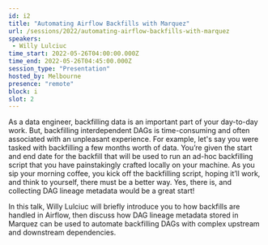 ```yaml
---
id: i2
title: "Automating Airflow Backfills with Marquez"
url: /sessions/2022/automating-airflow-backfills-with-marquez
speakers:
 - Willy Lulciuc
time_start: 2022-05-26T04:00:00.000Z
time_end: 2022-05-26T04:45:00.000Z
session_type: "Presentation"
hosted_by: Melbourne
presence: "remote"
block: i
slot: 2
---
```


As a data engineer, backfilling data is an important part of your day-to-day work. But, backfilling interdependent DAGs is time-consuming and often associated with an unpleasant experience. For example, let's say you were tasked with backfilling a few months worth of data. You’re given the start and end date for the backfill that will be used to run an ad-hoc backfilling script that you have painstakingly crafted locally on your machine. As you sip your morning coffee, you kick off the backfilling script, hoping it’ll work, and think to yourself, there must be a better way. Yes, there is, and collecting DAG lineage metadata would be a great start!
 
 
 
 In this talk, Willy Lulciuc will briefly introduce you to how backfills are handled in Airflow, then discuss how DAG lineage metadata stored in Marquez can be used to automate backfilling DAGs with complex upstream and downstream dependencies.